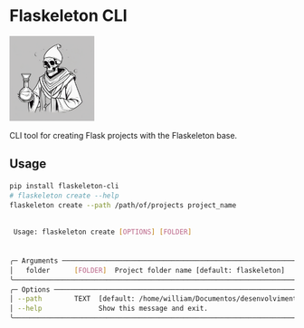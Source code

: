 # Flaskeleton CLI

<img src="https://raw.githubusercontent.com/WilliamSampaio/flaskeleton/master/assets/flaskeleton_1.png" alt="Flaskeleton CLI" style="height: 150px; width:150px;"/><br>

CLI tool for creating Flask projects with the Flaskeleton base.

## Usage

```bash
pip install flaskeleton-cli
# flaskeleton create --help
flaskeleton create --path /path/of/projects project_name
```

```bash

 Usage: flaskeleton create [OPTIONS] [FOLDER]
 

╭─ Arguments ──────────────────────────────────────────────────────────────────────────────╮
│   folder      [FOLDER]  Project folder name [default: flaskeleton]                       │
╰──────────────────────────────────────────────────────────────────────────────────────────╯
╭─ Options ────────────────────────────────────────────────────────────────────────────────╮
│ --path        TEXT  [default: /home/william/Documentos/desenvolvimento/flaskeleton-cli]  │
│ --help              Show this message and exit.                                          │
╰──────────────────────────────────────────────────────────────────────────────────────────╯


```